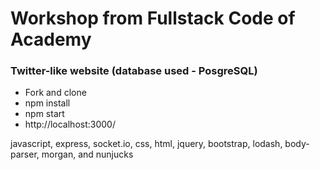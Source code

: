 # Workshop from Fullstack Code of Academy

### Twitter-like website (database used - PosgreSQL)

- Fork and clone
- npm install
- npm start
- http://localhost:3000/


javascript, express, socket.io, css, html, jquery, bootstrap, lodash, body-parser, morgan, and nunjucks
